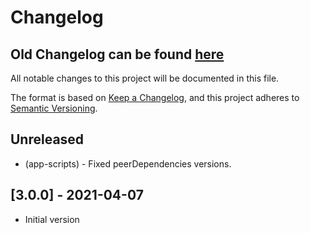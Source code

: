 # Changelog

## Old Changelog can be found [here](https://github.com/YogliB/snowpack-plugin-angular/blob/master/CHANGELOG.md)

All notable changes to this project will be documented in this file.

The format is based on [Keep a Changelog](https://keepachangelog.com/en/1.0.0/),
and this project adheres to [Semantic Versioning](https://semver.org/spec/v2.0.0.html).

## Unreleased

-   (app-scripts) - Fixed peerDependencies versions.

## [3.0.0] - 2021-04-07

-   Initial version
